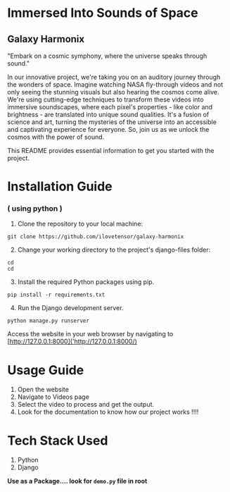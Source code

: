 # Immersed Into Sounds of Space
## Galaxy Harmonix

"Embark on a cosmic symphony, where the universe speaks through sound."

In our innovative project, we're taking you on an auditory journey through the wonders of space. Imagine watching NASA fly-through videos and not only seeing the stunning visuals but also hearing the cosmos come alive. We're using cutting-edge techniques to transform these videos into immersive soundscapes, where each pixel's properties - like color and brightness - are translated into unique sound qualities. It's a fusion of science and art, turning the mysteries of the universe into an accessible and captivating experience for everyone. So, join us as we unlock the cosmos with the power of sound.

 This README provides essential information to get you started with the project.
 

# Installation Guide 
### ( using python )

1. Clone the repository to your local machine:
```commandline
git clone https://github.com/ilovetensor/galaxy-harmonix
```

2. Change your working directory to the project's django-files folder:
```commandline
cd 
cd
```

3. Install the required Python packages using pip.
```commandline
pip install -r requirements.txt
```

4. Run the Django development server. 
```commandline
python manage.py runserver
```

Access the website in your web browser by navigating to [http://127.0.0.1:8000]('http://127.0.0.1:8000/)


# Usage Guide
1. Open the website 
2. Navigate to Videos page
3. Select the video to process and get the output. 
4. Look for the documentation to know how our project works !!!!


# Tech Stack Used
1. Python
2. Django

**Use as a Package.... look for `demo.py` file in root**